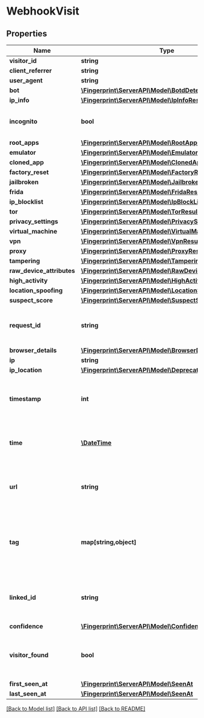 # WebhookVisit

## Properties
Name | Type | Description | Notes
------------ | ------------- | ------------- | -------------
**visitor_id** | **string** |  | 
**client_referrer** | **string** |  | [optional] 
**user_agent** | **string** |  | [optional] 
**bot** | [**\Fingerprint\ServerAPI\Model\BotdDetectionResult**](BotdDetectionResult.md) |  | [optional] 
**ip_info** | [**\Fingerprint\ServerAPI\Model\IpInfoResult**](IpInfoResult.md) |  | [optional] 
**incognito** | **bool** | Flag if user used incognito session. | 
**root_apps** | [**\Fingerprint\ServerAPI\Model\RootAppsResult**](RootAppsResult.md) |  | [optional] 
**emulator** | [**\Fingerprint\ServerAPI\Model\EmulatorResult**](EmulatorResult.md) |  | [optional] 
**cloned_app** | [**\Fingerprint\ServerAPI\Model\ClonedAppResult**](ClonedAppResult.md) |  | [optional] 
**factory_reset** | [**\Fingerprint\ServerAPI\Model\FactoryResetResult**](FactoryResetResult.md) |  | [optional] 
**jailbroken** | [**\Fingerprint\ServerAPI\Model\JailbrokenResult**](JailbrokenResult.md) |  | [optional] 
**frida** | [**\Fingerprint\ServerAPI\Model\FridaResult**](FridaResult.md) |  | [optional] 
**ip_blocklist** | [**\Fingerprint\ServerAPI\Model\IpBlockListResult**](IpBlockListResult.md) |  | [optional] 
**tor** | [**\Fingerprint\ServerAPI\Model\TorResult**](TorResult.md) |  | [optional] 
**privacy_settings** | [**\Fingerprint\ServerAPI\Model\PrivacySettingsResult**](PrivacySettingsResult.md) |  | [optional] 
**virtual_machine** | [**\Fingerprint\ServerAPI\Model\VirtualMachineResult**](VirtualMachineResult.md) |  | [optional] 
**vpn** | [**\Fingerprint\ServerAPI\Model\VpnResult**](VpnResult.md) |  | [optional] 
**proxy** | [**\Fingerprint\ServerAPI\Model\ProxyResult**](ProxyResult.md) |  | [optional] 
**tampering** | [**\Fingerprint\ServerAPI\Model\TamperingResult**](TamperingResult.md) |  | [optional] 
**raw_device_attributes** | [**\Fingerprint\ServerAPI\Model\RawDeviceAttributesResult**](RawDeviceAttributesResult.md) |  | [optional] 
**high_activity** | [**\Fingerprint\ServerAPI\Model\HighActivityResult**](HighActivityResult.md) |  | [optional] 
**location_spoofing** | [**\Fingerprint\ServerAPI\Model\LocationSpoofingResult**](LocationSpoofingResult.md) |  | [optional] 
**suspect_score** | [**\Fingerprint\ServerAPI\Model\SuspectScoreResult**](SuspectScoreResult.md) |  | [optional] 
**request_id** | **string** | Unique identifier of the user's identification request. | 
**browser_details** | [**\Fingerprint\ServerAPI\Model\BrowserDetails**](BrowserDetails.md) |  | 
**ip** | **string** |  | 
**ip_location** | [**\Fingerprint\ServerAPI\Model\DeprecatedIPLocation**](DeprecatedIPLocation.md) |  | [optional] 
**timestamp** | **int** | Timestamp of the event with millisecond precision in Unix time. | 
**time** | [**\DateTime**](\DateTime.md) | Time expressed according to ISO 8601 in UTC format. | 
**url** | **string** | Page URL from which the identification request was sent. | 
**tag** | **map[string,object]** | A customer-provided value or an object that was sent with identification request. | 
**linked_id** | **string** | A customer-provided id that was sent with identification request. | [optional] 
**confidence** | [**\Fingerprint\ServerAPI\Model\Confidence**](Confidence.md) |  | [optional] 
**visitor_found** | **bool** | Attribute represents if a visitor had been identified before. | 
**first_seen_at** | [**\Fingerprint\ServerAPI\Model\SeenAt**](SeenAt.md) |  | 
**last_seen_at** | [**\Fingerprint\ServerAPI\Model\SeenAt**](SeenAt.md) |  | 

[[Back to Model list]](../../README.md#documentation-for-models) [[Back to API list]](../../README.md#documentation-for-api-endpoints) [[Back to README]](../../README.md)

